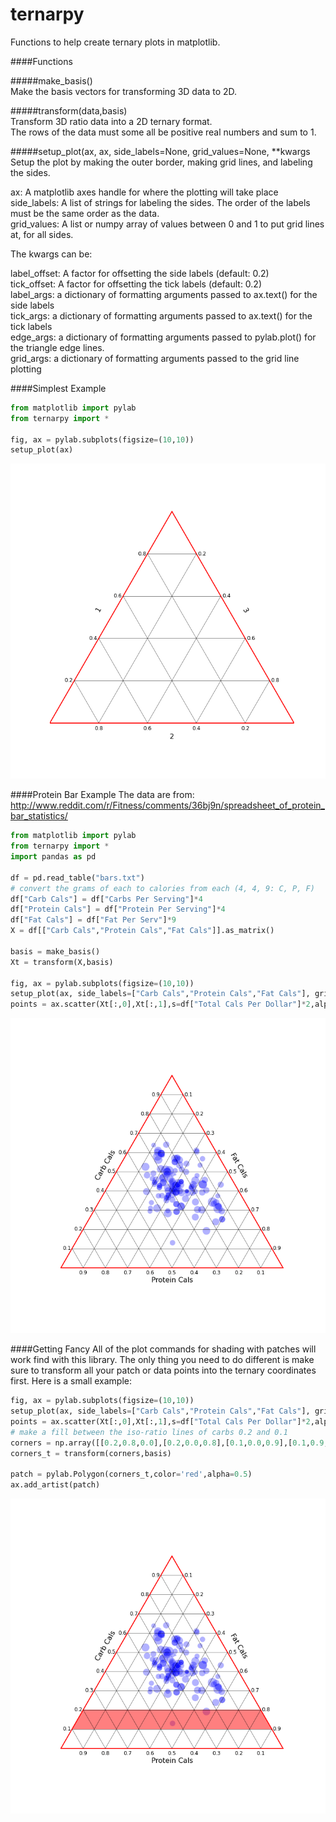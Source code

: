 # ternarpy
Functions to help create ternary plots in matplotlib.

####Functions

#####make_basis()  
Make the basis vectors for transforming 3D data to 2D.

#####transform(data,basis)  
Transform 3D ratio data into a 2D ternary format.  
The rows of the data must some all be positive real numbers and sum to 1.

#####setup_plot(ax, ax, side_labels=None, grid_values=None, **kwargs  
Setup the plot by making the outer border, making grid lines, and labeling the sides.
	
ax: A matplotlib axes handle for where the plotting will take place  
side_labels: A list of strings for labeling the sides. The order of the labels must be the same order	as the data.  
grid_values: A list or numpy array of values between 0 and 1 to put grid lines at, for all sides.  
	
The kwargs can be:  

label_offset: A factor for offsetting the side labels (default: 0.2)  
tick_offset: A factor for offsetting the tick labels (default: 0.2)  
label_args: a dictionary of formatting arguments passed to ax.text() for the side labels  
tick_args: a dictionary of formatting arguments passed to ax.text() for the tick labels  
edge_args: a dictionary of formatting arguments passed to pylab.plot() for the triangle edge lines.  
grid_args: a dictionary of formatting arguments passed to the grid line plotting  

####Simplest Example
```python
from matplotlib import pylab
from ternarpy import *

fig, ax = pylab.subplots(figsize=(10,10))
setup_plot(ax)
```

![Simple ternary](Example/simplest_plot.png)

####Protein Bar Example
The data are from: http://www.reddit.com/r/Fitness/comments/36bj9n/spreadsheet_of_protein_bar_statistics/

```python
from matplotlib import pylab
from ternarpy import *
import pandas as pd

df = pd.read_table("bars.txt")
# convert the grams of each to calories from each (4, 4, 9: C, P, F)
df["Carb Cals"] = df["Carbs Per Serving"]*4
df["Protein Cals"] = df["Protein Per Serving"]*4
df["Fat Cals"] = df["Fat Per Serv"]*9
X = df[["Carb Cals","Protein Cals","Fat Cals"]].as_matrix()

basis = make_basis()
Xt = transform(X,basis)

fig, ax = pylab.subplots(figsize=(10,10))
setup_plot(ax, side_labels=["Carb Cals","Protein Cals","Fat Cals"], grid_values=np.arange(0.1,1,0.1))
points = ax.scatter(Xt[:,0],Xt[:,1],s=df["Total Cals Per Dollar"]*2,alpha=0.3);
```

![Using data](Example/protein_plot.png)
    
####Getting Fancy
All of the plot commands for shading with patches will work find with this library. The only thing you need to do different is make sure to transform all your patch or data points into the ternary coordinates first. Here is a small example:

```python
fig, ax = pylab.subplots(figsize=(10,10))
setup_plot(ax, side_labels=["Carb Cals","Protein Cals","Fat Cals"], grid_values=np.arange(0.1,1,0.1))
points = ax.scatter(Xt[:,0],Xt[:,1],s=df["Total Cals Per Dollar"]*2,alpha=0.3);
# make a fill between the iso-ratio lines of carbs 0.2 and 0.1
corners = np.array([[0.2,0.8,0.0],[0.2,0.0,0.8],[0.1,0.0,0.9],[0.1,0.9,0.0]])
corners_t = transform(corners,basis)

patch = pylab.Polygon(corners_t,color='red',alpha=0.5)
ax.add_artist(patch)
```

![Shading](Example/shaded_plot.png)
